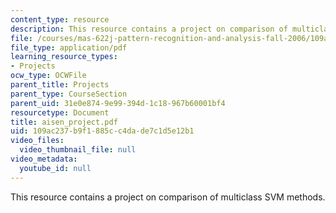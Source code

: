 ```yaml
---
content_type: resource
description: This resource contains a project on comparison of multiclass SVM methods.
file: /courses/mas-622j-pattern-recognition-and-analysis-fall-2006/109ac237b9f1885cc4dade7c1d5e12b1_aisen_project.pdf
file_type: application/pdf
learning_resource_types:
- Projects
ocw_type: OCWFile
parent_title: Projects
parent_type: CourseSection
parent_uid: 31e0e874-9e99-394d-1c18-967b60001bf4
resourcetype: Document
title: aisen_project.pdf
uid: 109ac237-b9f1-885c-c4da-de7c1d5e12b1
video_files:
  video_thumbnail_file: null
video_metadata:
  youtube_id: null
---
```

This resource contains a project on comparison of multiclass SVM methods.

